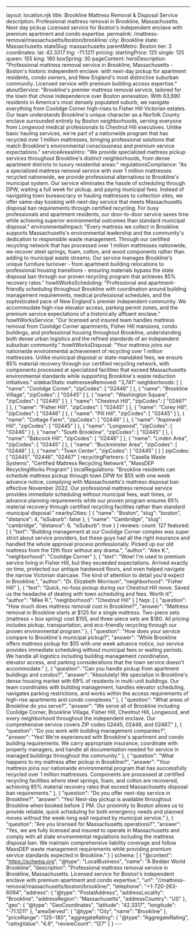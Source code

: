 ---
layout: location.njk
title: Brookline Mattress Removal & Disposal Service
description: Professional mattress removal in Brookline, Massachusetts. Next-day pickup Licensed service for Boston's independent enclave with premium apartment and condo expertise.
permalink: /mattress-removal/massachusetts/boston/brookline/
city: Brookline state: Massachusetts stateSlug: massachusetts parentMetro: Boston tier: 3 coordinates: lat: 42.3317 lng: -71.1211 pricing: startingPrice: 125 single: 125 queen: 155 king: 180 boxSpring: 30 pageContent: heroDescription: "Professional mattress removal service in Brookline, Massachusetts - Boston's historic independent enclave. with next-day pickup for apartment residents, condo owners, and New England's most distinctive suburban community. Licensed service with premium building access expertise." aboutService: "Brookline's premier mattress removal service, tailored for the town that chose independence over Boston annexation. With 63,690 residents in America's most densely populated suburb, we navigate everything from Coolidge Corner high-rises to Fisher Hill Victorian estates. Our team understands Brookline's unique character as a Norfolk County enclave surrounded entirely by Boston neighborhoods, serving everyone from Longwood medical professionals to Chestnut Hill executives. Unlike basic hauling services, we're part of a nationwide program that has recycled over 1 million mattresses, bringing professional solutions that match Brookline's environmental consciousness and premium service expectations." serviceAreasIntro: "We provide specialized mattress pickup services throughout Brookline's distinct neighborhoods, from dense apartment districts to luxury residential areas:" regulationsCompliance: "As a specialized mattress removal service with over 1 million mattresses recycled nationwide, we provide professional alternatives to Brookline's municipal system. Our service eliminates the hassle of scheduling through DPW, waiting a full week for pickup, and paying municipal fees. Instead of navigating town bureaucracy or hauling mattresses to collection sites, we offer same-day booking with next-day service that meets Massachusetts disposal ban requirements through certified recycling. For busy professionals and apartment residents, our door-to-door service saves time while achieving superior environmental outcomes than standard municipal disposal." environmentalImpact: "Every mattress we collect in Brookline supports Massachusetts's environmental leadership and the community's dedication to responsible waste management. Through our certified recycling network that has processed over 1 million mattresses nationwide, we recover steel springs, foam, cotton, and wood components rather than adding to municipal waste streams. Our service manages Brookline's unique furniture turnover - from apartment building relocations to professional housing transitions - ensuring materials bypass the state disposal ban through our proven recycling program that achieves 85% recovery rates." howItWorksScheduling: "Professional and apartment-friendly scheduling throughout Brookline with coordination around building management requirements, medical professional schedules, and the sophisticated pace of New England's premier independent community. We accommodate high-rise elevator access, parking permit zones, and the premium service expectations of a historically affluent enclave." howItWorksService: "Our licensed and insured team handles mattress removal from Coolidge Corner apartments, Fisher Hill mansions, condo buildings, and professional housing throughout Brookline, understanding both dense urban logistics and the refined standards of an independent suburban community." howItWorksDisposal: "Your mattress joins our nationwide environmental achievement of recycling over 1 million mattresses. Unlike municipal disposal or state-mandated fees, we ensure 85% material recovery through our certified recycling network, with components processed at specialized facilities that exceed Massachusetts environmental standards while supporting Brookline's waste reduction initiatives." sidebarStats: mattressesRemoved: "3,741" neighborhoods: [ { "name": "Coolidge Corner", "zipCodes": [ "02446" ] }, { "name": "Brookline Village", "zipCodes": [ "02445" ] }, { "name": "Washington Square", "zipCodes": [ "02445" ] }, { "name": "Chestnut Hill", "zipCodes": [ "02467" ] }, { "name": "Fisher Hill", "zipCodes": [ "02445" ] }, { "name": "Corey Hill", "zipCodes": [ "02446" ] }, { "name": "Pill Hill", "zipCodes": [ "02445" ] }, { "name": "Cottage Farm", "zipCodes": [ "02446" ] }, { "name": "Aspinwall Hill", "zipCodes": [ "02445" ] }, { "name": "Longwood", "zipCodes": [ "02446" ] }, { "name": "South Brookline", "zipCodes": [ "02445" ] }, { "name": "Babcock Hill", "zipCodes": [ "02446" ] }, { "name": "Linden Area", "zipCodes": [ "02445" ] }, { "name": "Buckminster Area", "zipCodes": [ "02446" ] }, { "name": "Town Center", "zipCodes": [ "02445" ] } ] zipCodes: [ "02445", "02446", "02467" ] recyclingPartners: [ "Casella Waste Systems", "Certified Mattress Recycling Network", "MassDEP RecyclingWorks Program" ] localRegulations: "Brookline residents can schedule mattress pickup through town DPW for $55 with one week advance notice, complying with Massachusetts's mattress disposal ban effective November 2022. Our professional mattress removal service provides immediate scheduling without municipal fees, wait times, or advance planning requirements while our proven program ensures 85% material recovery through certified recycling facilities rather than standard municipal disposal." nearbyCities: [ { "name": "Boston", "slug": "boston", "distance": 4, "isSuburb": false }, { "name": "Cambridge", "slug": "cambridge", "distance": 6, "isSuburb": true } ] reviews: count: 127 featured: [ { "text": "Building management at our Coolidge Corner complex was super strict about service providers, but these guys had all the right insurance and handled the whole approval process professionally. Picked up our old mattress from the 12th floor without any drama.", "author": "Alex K.", "neighborhood": "Coolidge Corner" }, { "text": "Wow! I'm used to premium service living in Fisher Hill, but they exceeded expectations. Arrived exactly on time, protected our antique hardwood floors, and even helped navigate the narrow Victorian staircase. The kind of attention to detail you'd expect in Brookline.", "author": "Dr. Elizabeth Morrison", "neighborhood": "Fisher Hill" }, { "text": "Quick, no-fuss pickup during our Chestnut Hill move. Saved us the headache of dealing with town scheduling and fees. Worth it!", "author": "Mike R.", "neighborhood": "Chestnut Hill" } ] faqs: [ { "question": "How much does mattress removal cost in Brookline?", "answer": "Mattress removal in Brookline starts at $125 for a single mattress. Two-piece sets (mattress + box spring) cost $155, and three-piece sets are $180. All pricing includes pickup, transportation, and eco-friendly recycling through our proven environmental program." }, { "question": "How does your service compare to Brookline's municipal pickup?", "answer": "While Brookline offers mattress pickup for $55 with one week advance notice, our service provides immediate scheduling without municipal fees or waiting periods. We handle all logistics including building management coordination, elevator access, and parking considerations that the town service doesn't accommodate." }, { "question": "Can you handle pickup from apartment buildings and condos?", "answer": "Absolutely! We specialize in Brookline's dense housing market with 69% of residents in multi-unit buildings. Our team coordinates with building management, handles elevator scheduling, navigates parking restrictions, and works within the access requirements of high-rise apartments and condo complexes." }, { "question": "What areas of Brookline do you serve?", "answer": "We serve all of Brookline including Coolidge Corner, Brookline Village, Fisher Hill, Chestnut Hill, Longwood, and every neighborhood throughout the independent enclave. Our comprehensive service covers ZIP codes 02445, 02446, and 02467." }, { "question": "Do you work with building management companies?", "answer": "Yes! We're experienced with Brookline's apartment and condo building requirements. We carry appropriate insurance, coordinate with property managers, and handle all documentation needed for service in managed buildings throughout the community." }, { "question": "What happens to my mattress after pickup in Brookline?", "answer": "Your mattress joins our nationwide environmental program that has successfully recycled over 1 million mattresses. Components are processed at certified recycling facilities where steel springs, foam, and cotton are recovered, achieving 85% material recovery rates that exceed Massachusetts disposal ban requirements." }, { "question": "Do you offer next-day service in Brookline?", "answer": "Yes! Next-day pickup is available throughout Brookline when booked before 2 PM. Our proximity to Boston allows us to provide reliable, quick scheduling for both emergency needs and planned moves without the week-long wait required by municipal service." }, { "question": "Are you licensed for Massachusetts operations?", "answer": "Yes, we are fully licensed and insured to operate in Massachusetts and comply with all state environmental regulations including the mattress disposal ban. We maintain comprehensive liability coverage and follow MassDEP waste management requirements while providing premium service standards expected in Brookline." } ] schema: | { "@context": "https://schema.org", "@type": "LocalBusiness", "name": "A Bedder World Brookline", "description": "Professional mattress removal service in Brookline, Massachusetts. Licensed service for Boston's independent enclave with premium apartment and condo expertise.", "url": "//mattress-removal/massachusetts/boston/brookline/", "telephone": "+1-720-263-6094", "address": { "@type": "PostalAddress", "addressLocality": "Brookline", "addressRegion": "Massachusetts", "addressCountry": "US" }, "geo": { "@type": "GeoCoordinates", "latitude": "42.3317", "longitude": "-71.1211" }, "areaServed": { "@type": "City", "name": "Brookline" }, "priceRange": "$125-$180", "aggregateRating": { "@type": "AggregateRating", "ratingValue": "4.9", "reviewCount": "127" } } ---